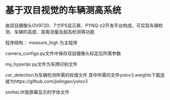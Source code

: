 # 基于双目视觉的车辆测高系统
由双目摄像头OV9720、7寸IPS显示屏、PYNQ-z2开发平台构成，可实现车辆检测、车辆的高度、距离测量及超高检测等功能



程序结构：
measure_high 为主程序

camera_configs.py文件中保存双目摄像头标定后所需参数

my_hyperlpr.py文件为车牌识别文件

car_detection为车辆检测所需的权值文件
其中所需的文件yolov3.weights下载连接为https://github.com/jielingao/yolov3

simhei.ttf是屏幕显示的字体文件
